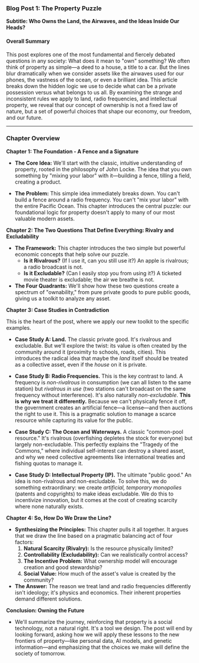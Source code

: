 ### **Blog Post 1: The Property Puzzle**
**Subtitle: Who Owns the Land, the Airwaves, and the Ideas Inside Our Heads?**

#### **Overall Summary**

This post explores one of the most fundamental and fiercely debated questions in any society: What does it mean to "own" something? We often think of property as simple—a deed to a house, a title to a car. But the lines blur dramatically when we consider assets like the airwaves used for our phones, the vastness of the ocean, or even a brilliant idea. This article breaks down the hidden logic we use to decide what can be a private possession versus what belongs to us all. By examining the strange and inconsistent rules we apply to land, radio frequencies, and intellectual property, we reveal that our concept of ownership is not a fixed law of nature, but a set of powerful choices that shape our economy, our freedom, and our future.

---

### **Chapter Overview**

**Chapter 1: The Foundation - A Fence and a Signature**

*   **The Core Idea:** We'll start with the classic, intuitive understanding of property, rooted in the philosophy of John Locke. The idea that you own something by "mixing your labor" with it—building a fence, tilling a field, creating a product.
<!-- 
mixing your labor seems like such a BS idea?
so because i was first and used it, it's mine?
also, if we retrospectively applied this, there'd be a lot of things changing hands.
 -->

*   **The Problem:** This simple idea immediately breaks down. You can't build a fence around a radio frequency. You can't "mix your labor" with the entire Pacific Ocean. This chapter introduces the central puzzle: our foundational logic for property doesn't apply to many of our most valuable modern assets.

**Chapter 2: The Two Questions That Define Everything: Rivalry and Excludability**

*   **The Framework:** This chapter introduces the two simple but powerful economic concepts that help solve our puzzle.
    *   **Is it Rivalrous?** (If I use it, can you still use it?) An apple is rivalrous; a radio broadcast is not.
    *   **Is it Excludable?** (Can I easily stop you from using it?) A ticketed movie theater is excludable; the air we breathe is not.
*   **The Four Quadrants:** We'll show how these two questions create a spectrum of "ownability," from pure private goods to pure public goods, giving us a toolkit to analyze any asset.

<!-- 
what about other factors?
these just ask whether something is ownable.

 -->

**Chapter 3: Case Studies in Contradiction**

This is the heart of the post, where we apply our new toolkit to the specific examples.

*   **Case Study A: Land.** The classic private good. It's rivalrous and excludable. But we'll explore the twist: its value is often created by the community around it (proximity to schools, roads, cities). This introduces the radical idea that maybe the *land* itself should be treated as a collective asset, even if the *house* on it is private.

*   **Case Study B: Radio Frequencies.** This is the key contrast to land. A frequency is *non-rivalrous* in consumption (we can all listen to the same station) but *rivalrous in use* (two stations can't broadcast on the same frequency without interference). It's also naturally *non-excludable*. **This is why we treat it differently.** Because we can't physically fence it off, the government creates an artificial fence—a license—and then auctions the right to use it. This is a pragmatic solution to manage a scarce resource while capturing its value for the public.

*   **Case Study C: The Ocean and Waterways.** A classic "common-pool resource." It's rivalrous (overfishing depletes the stock for everyone) but largely non-excludable. This perfectly explains the "Tragedy of the Commons," where individual self-interest can destroy a shared asset, and why we need collective agreements like international treaties and fishing quotas to manage it.

*   **Case Study D: Intellectual Property (IP).** The ultimate "public good." An idea is non-rivalrous and non-excludable. To solve this, we do something extraordinary: we create *artificial, temporary monopolies* (patents and copyrights) to make ideas excludable. We do this to incentivize innovation, but it comes at the cost of creating scarcity where none naturally exists.

**Chapter 4: So, How Do We Draw the Line?**

*   **Synthesizing the Principles:** This chapter pulls it all together. It argues that we draw the line based on a pragmatic balancing act of four factors:
    1.  **Natural Scarcity (Rivalry):** Is the resource physically limited?
    2.  **Controllability (Excludability):** Can we realistically control access?
    3.  **The Incentive Problem:** What ownership model will encourage creation and good stewardship?
    4.  **Social Value:** How much of the asset's value is created by the community?
*   **The Answer:** The reason we treat land and radio frequencies differently isn't ideology; it's physics and economics. Their inherent properties demand different solutions.

**Conclusion: Owning the Future**

*   We'll summarize the journey, reinforcing that property is a social technology, not a natural right. It's a tool we design. The post will end by looking forward, asking how we will apply these lessons to the new frontiers of property—like personal data, AI models, and genetic information—and emphasizing that the choices we make will define the society of tomorrow.